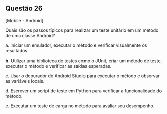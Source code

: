 

## Questão 26
[Mobile - Android]

Quais são os passos típicos para realizar um teste unitário em um método de uma classe Android?

a. Iniciar um emulador, executar o método e verificar visualmente os resultados.

**b.** Utilizar uma biblioteca de testes como o JUnit, criar um método de teste, executar o método e verificar as saídas esperadas.

c. Usar o depurador do Android Studio para executar o método e observar as variáveis locais.

d. Escrever um script de teste em Python para verificar a funcionalidade do método.

e. Executar um teste de carga no método para avaliar seu desempenho.



